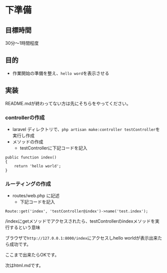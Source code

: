 # 下準備

## 目標時間

30分〜1時間程度

## 目的

- 作業開始の準備を整え、`hello word`を表示させる


## 実装

README.mdが終わってない方は先にそちらをやってください。

### controllerの作成

- laravel ディレクトリで、`php artisan make:controller testController`を実行し作成
- メソッドの作成
    - testControllerに下記コードを記入

```
public function index()
{
    return 'hello world';
}
```

### ルーティングの作成
- routes/web.php に記述
    - 下記コードを記入
```
Route::get('index', 'testController@index')->name('test.index');
```
/indexにgetメソッドでアクセスされたら、testControllerのindexメソッドを実行するという意味

ブラウザで`http://127.0.0.1:8000/index`にアクセスしhello worldが表示出来たら成功です。

ここまで出来たらOKです。

次はhtml.mdです。
